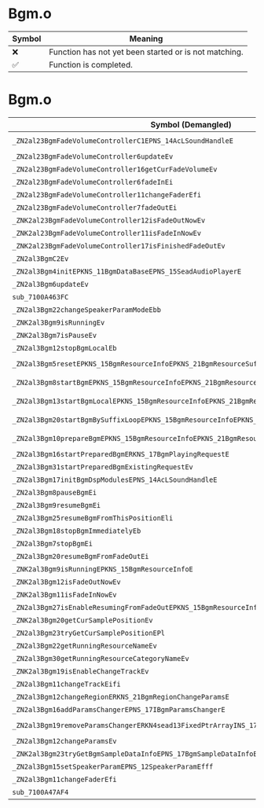 # Bgm.o
| Symbol | Meaning 
| ------------- | ------------- 
| :x: | Function has not yet been started or is not matching. 
| :white_check_mark: | Function is completed. 


# Bgm.o
| Symbol (Demangled) | Symbol (Mangled) | Decompiled? |
| ------------- |  ------------- | ------------- |
| `_ZN2al23BgmFadeVolumeControllerC1EPNS_14AcLSoundHandleE` | `al::BgmFadeVolumeController::BgmFadeVolumeController(al::AcLSoundHandle *)` | :white_check_mark: |
| `_ZN2al23BgmFadeVolumeController6updateEv` | `al::BgmFadeVolumeController::update(void)` | :white_check_mark: |
| `_ZN2al23BgmFadeVolumeController16getCurFadeVolumeEv` | `al::BgmFadeVolumeController::getCurFadeVolume(void)` | :white_check_mark: |
| `_ZN2al23BgmFadeVolumeController6fadeInEi` | `al::BgmFadeVolumeController::fadeIn(int)` | :white_check_mark: |
| `_ZN2al23BgmFadeVolumeController11changeFaderEfi` | `al::BgmFadeVolumeController::changeFader(float,int)` | :white_check_mark: |
| `_ZN2al23BgmFadeVolumeController7fadeOutEi` | `al::BgmFadeVolumeController::fadeOut(int)` | :white_check_mark: |
| `_ZNK2al23BgmFadeVolumeController12isFadeOutNowEv` | `al::BgmFadeVolumeController::isFadeOutNow(void)const` | :white_check_mark: |
| `_ZNK2al23BgmFadeVolumeController11isFadeInNowEv` | `al::BgmFadeVolumeController::isFadeInNow(void)const` | :white_check_mark: |
| `_ZNK2al23BgmFadeVolumeController17isFinishedFadeOutEv` | `al::BgmFadeVolumeController::isFinishedFadeOut(void)const` | :white_check_mark: |
| `_ZN2al3BgmC2Ev` | `al::Bgm::Bgm(void)` | :white_check_mark: |
| `_ZN2al3Bgm4initEPKNS_11BgmDataBaseEPNS_15SeadAudioPlayerE` | `al::Bgm::init(al::BgmDataBase const*,al::SeadAudioPlayer *)` | :white_check_mark: |
| `_ZN2al3Bgm6updateEv` | `al::Bgm::update(void)` | :white_check_mark: |
| `sub_7100A463FC` | `` | :white_check_mark: |
| `_ZN2al3Bgm22changeSpeakerParamModeEbb` | `al::Bgm::changeSpeakerParamMode(bool,bool)` | :white_check_mark: |
| `_ZNK2al3Bgm9isRunningEv` | `al::Bgm::isRunning(void)const` | :white_check_mark: |
| `_ZNK2al3Bgm7isPauseEv` | `al::Bgm::isPause(void)const` | :white_check_mark: |
| `_ZN2al3Bgm12stopBgmLocalEb` | `al::Bgm::stopBgmLocal(bool)` | :white_check_mark: |
| `_ZN2al3Bgm5resetEPKNS_15BgmResourceInfoEPKNS_21BgmResourceSuffixInfoE` | `al::Bgm::reset(al::BgmResourceInfo const*,al::BgmResourceSuffixInfo const*)` | :white_check_mark: |
| `_ZN2al3Bgm8startBgmEPKNS_15BgmResourceInfoEPKNS_21BgmResourceSuffixInfoEliib` | `al::Bgm::startBgm(al::BgmResourceInfo const*,al::BgmResourceSuffixInfo const*,long,int,int,bool)` | :white_check_mark: |
| `_ZN2al3Bgm13startBgmLocalEPKNS_15BgmResourceInfoEPKNS_21BgmResourceSuffixInfoEliibb` | `al::Bgm::startBgmLocal(al::BgmResourceInfo const*,al::BgmResourceSuffixInfo const*,long,int,int,bool,bool)` | :white_check_mark: |
| `_ZN2al3Bgm20startBgmBySuffixLoopEPKNS_15BgmResourceInfoEPKNS_21BgmResourceSuffixInfoEliib` | `al::Bgm::startBgmBySuffixLoop(al::BgmResourceInfo const*,al::BgmResourceSuffixInfo const*,long,int,int,bool)` | :white_check_mark: |
| `_ZN2al3Bgm10prepareBgmEPKNS_15BgmResourceInfoEPKNS_21BgmResourceSuffixInfoEliibb` | `al::Bgm::prepareBgm(al::BgmResourceInfo const*,al::BgmResourceSuffixInfo const*,long,int,int,bool,bool)` | :white_check_mark: |
| `_ZN2al3Bgm16startPreparedBgmERKNS_17BgmPlayingRequestE` | `al::Bgm::startPreparedBgm(al::BgmPlayingRequest const&)` | :white_check_mark: |
| `_ZN2al3Bgm31startPreparedBgmExistingRequestEv` | `al::Bgm::startPreparedBgmExistingRequest(void)` | :white_check_mark: |
| `_ZN2al3Bgm17initBgmDspModulesEPNS_14AcLSoundHandleE` | `al::Bgm::initBgmDspModules(al::AcLSoundHandle *)` | :white_check_mark: |
| `_ZN2al3Bgm8pauseBgmEi` | `al::Bgm::pauseBgm(int)` | :white_check_mark: |
| `_ZN2al3Bgm9resumeBgmEi` | `al::Bgm::resumeBgm(int)` | :white_check_mark: |
| `_ZN2al3Bgm25resumeBgmFromThisPositionEli` | `al::Bgm::resumeBgmFromThisPosition(long,int)` | :white_check_mark: |
| `_ZN2al3Bgm18stopBgmImmediatelyEb` | `al::Bgm::stopBgmImmediately(bool)` | :white_check_mark: |
| `_ZN2al3Bgm7stopBgmEi` | `al::Bgm::stopBgm(int)` | :white_check_mark: |
| `_ZN2al3Bgm20resumeBgmFromFadeOutEi` | `al::Bgm::resumeBgmFromFadeOut(int)` | :white_check_mark: |
| `_ZNK2al3Bgm9isRunningEPKNS_15BgmResourceInfoE` | `al::Bgm::isRunning(al::BgmResourceInfo const*)const` | :white_check_mark: |
| `_ZNK2al3Bgm12isFadeOutNowEv` | `al::Bgm::isFadeOutNow(void)const` | :white_check_mark: |
| `_ZNK2al3Bgm11isFadeInNowEv` | `al::Bgm::isFadeInNow(void)const` | :white_check_mark: |
| `_ZN2al3Bgm27isEnableResumingFromFadeOutEPKNS_15BgmResourceInfoE` | `al::Bgm::isEnableResumingFromFadeOut(al::BgmResourceInfo const*)` | :white_check_mark: |
| `_ZNK2al3Bgm20getCurSamplePositionEv` | `al::Bgm::getCurSamplePosition(void)const` | :white_check_mark: |
| `_ZN2al3Bgm23tryGetCurSamplePositionEPl` | `al::Bgm::tryGetCurSamplePosition(long *)` | :white_check_mark: |
| `_ZN2al3Bgm22getRunningResourceNameEv` | `al::Bgm::getRunningResourceName(void)` | :white_check_mark: |
| `_ZN2al3Bgm30getRunningResourceCategoryNameEv` | `al::Bgm::getRunningResourceCategoryName(void)` | :white_check_mark: |
| `_ZNK2al3Bgm19isEnableChangeTrackEv` | `al::Bgm::isEnableChangeTrack(void)const` | :white_check_mark: |
| `_ZN2al3Bgm11changeTrackEifi` | `al::Bgm::changeTrack(int,float,int)` | :white_check_mark: |
| `_ZN2al3Bgm12changeRegionERKNS_21BgmRegionChangeParamsE` | `al::Bgm::changeRegion(al::BgmRegionChangeParams const&)` | :white_check_mark: |
| `_ZN2al3Bgm16addParamsChangerEPNS_17IBgmParamsChangerE` | `al::Bgm::addParamsChanger(al::IBgmParamsChanger *)` | :white_check_mark: |
| `_ZN2al3Bgm19removeParamsChangerERKN4sead13FixedPtrArrayINS_17IBgmParamsChangerELi5EEE` | `al::Bgm::removeParamsChanger(sead::FixedPtrArray<al::IBgmParamsChanger,5> const&)` | :white_check_mark: |
| `_ZN2al3Bgm12changeParamsEv` | `al::Bgm::changeParams(void)` | :white_check_mark: |
| `_ZNK2al3Bgm23tryGetBgmSampleDataInfoEPNS_17BgmSampleDataInfoE` | `al::Bgm::tryGetBgmSampleDataInfo(al::BgmSampleDataInfo *)const` | :white_check_mark: |
| `_ZN2al3Bgm15setSpeakerParamEPNS_12SpeakerParamEfff` | `al::Bgm::setSpeakerParam(al::SpeakerParam *,float,float,float)` | :white_check_mark: |
| `_ZN2al3Bgm11changeFaderEfi` | `al::Bgm::changeFader(float,int)` | :white_check_mark: |
| `sub_7100A47AF4` | `` | :white_check_mark: |
